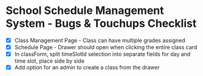 # School Schedule Management System - Bugs & Touchups Checklist

- [x] Class Management Page - Class can have multiple grades assigned
- [x] Schedule Page - Drawer should open when clicking the entire class card
- [x] In classForm, split timeSlotId selection into separate fields for day and time slot, place side by side
- [x] Add option for an admin to create a class from the drawer
